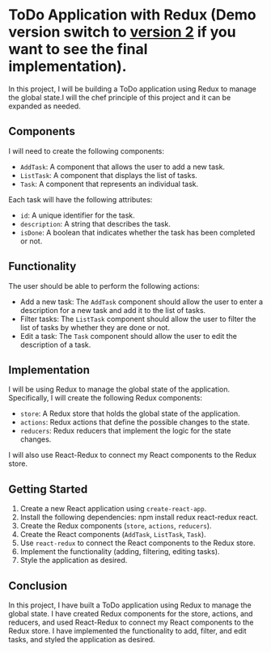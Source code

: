 # ToDo Application with Redux (Demo version switch to [version 2](https://github.com/MohamedAmineBoulawdhen/Init-Redux-V2.git) if you want to see the final implementation).

In this project, I will be building a ToDo application using Redux to manage the global state.I will the chef principle of this project and it can be expanded as needed.

## Components

I will need to create the following components:

- `AddTask`: A component that allows the user to add a new task.
- `ListTask`: A component that displays the list of tasks.
- `Task`: A component that represents an individual task.

Each task will have the following attributes:

- `id`: A unique identifier for the task.
- `description`: A string that describes the task.
- `isDone`: A boolean that indicates whether the task has been completed or not.

## Functionality

The user should be able to perform the following actions:

- Add a new task: The `AddTask` component should allow the user to enter a description for a new task and add it to the list of tasks.
- Filter tasks: The `ListTask` component should allow the user to filter the list of tasks by whether they are done or not.
- Edit a task: The `Task` component should allow the user to edit the description of a task.

## Implementation

I will be using Redux to manage the global state of the application. Specifically, I will create the following Redux components:

- `store`: A Redux store that holds the global state of the application.
- `actions`: Redux actions that define the possible changes to the state.
- `reducers`: Redux reducers that implement the logic for the state changes.

I will also use React-Redux to connect my React components to the Redux store.

## Getting Started


1. Create a new React application using `create-react-app`.
2. Install the following dependencies: npm install redux react-redux react.
3. Create the Redux components (`store`, `actions`, `reducers`).
4. Create the React components (`AddTask`, `ListTask`, `Task`).
5. Use `react-redux` to connect the React components to the Redux store.
6. Implement the functionality (adding, filtering, editing tasks).
7. Style the application as desired.

## Conclusion

In this project, I have built a ToDo application using Redux to manage the global state. I have created Redux components for the store, actions, and reducers, and used React-Redux to connect my React components to the Redux store. I have implemented the functionality to add, filter, and edit tasks, and styled the application as desired.

